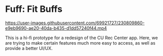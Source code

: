 # Fuff: Fit Buffs

https://user-images.githubusercontent.com/69921727/230809860-e9eb9690-ae20-40da-b435-d1dd57240f44.mp4

This is a hi-fi prototype for a redesign of the CU Rec Center app. Here, we are trying to make certain features much more easy to access, as well as provide a better UI/UX.
